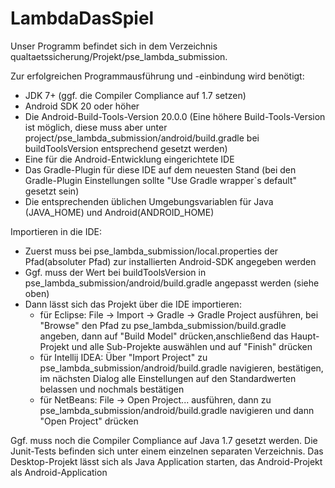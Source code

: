 LambdaDasSpiel
==============

Unser Programm befindet sich in dem Verzeichnis qualtaetssicherung/Projekt/pse_lambda_submission.

Zur erfolgreichen Programmausführung und -einbindung wird benötigt:

- JDK 7+ (ggf. die Compiler Compliance auf 1.7 setzen)
- Android SDK 20 oder höher
- Die Android-Build-Tools-Version 20.0.0 (Eine höhere Build-Tools-Version ist möglich, 
					diese muss aber unter project/pse_lambda_submission/android/build.gradle bei buildToolsVersion entsprechend gesetzt werden)
- Eine für die Android-Entwicklung eingerichtete IDE
- Das Gradle-Plugin für diese IDE auf dem neuesten Stand (bei den Gradle-Plugin Einstellungen sollte "Use Gradle wrapper`s default" gesetzt sein)
- Die entsprechenden üblichen Umgebungsvariablen für Java (JAVA_HOME) und Android(ANDROID_HOME)

Importieren in die IDE:
- Zuerst muss bei pse_lambda_submission/local.properties der Pfad(absoluter Pfad) zur installierten Android-SDK angegeben werden
- Ggf. muss der Wert bei buildToolsVersion in pse_lambda_submission/android/build.gradle angepasst werden (siehe oben)
- Dann lässt sich das Projekt über die IDE importieren:
	- für Eclipse:
		File -> Import -> Gradle -> Gradle Project ausführen, bei "Browse" den Pfad zu pse_lambda_submission/build.gradle angeben,
		dann auf "Build Model" drücken,anschließend das Haupt-Projekt und alle Sub-Projekte auswählen und auf "Finish" drücken
	- für Intellij IDEA:
		Über "Import Project" zu pse_lambda_submission/android/build.gradle navigieren, bestätigen, im nächsten Dialog alle Einstellungen auf den Standardwerten belassen
		und nochmals bestätigen
	- für NetBeans:
		File -> Open Project... ausführen, dann zu pse_lambda_submission/android/build.gradle navigieren und dann "Open Project" drücken


Ggf. muss noch die Compiler Compliance auf Java 1.7 gesetzt werden.
Die Junit-Tests befinden sich unter einem einzelnen separaten Verzeichnis.
Das Desktop-Projekt lässt sich als Java Application starten, das Android-Projekt als Android-Application
